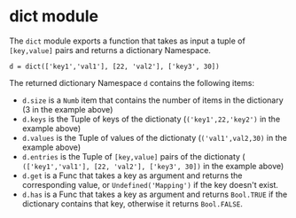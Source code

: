dict module
============================================================================

The `dict` module exports a function that takes as input a tuple of 
`[key,value]` pairs and returns a dictionary Namespace.

```
d = dict(['key1','val1'], [22, 'val2'], ['key3', 30])
```

The returned dictionary Namespace `d` contains the following items:

- `d.size` is a `Numb` item that contains the number of items in the dictionary
  (3 in the example above)
- `d.keys` is the Tuple of keys of the dictionaty (`('key1',22,'key2')` in 
  the example above)
- `d.values` is the Tuple of values of the dictionaty (`('val1',val2,30)` in 
  the example above)
- `d.entries` is the Tuple of `[key,value]` pairs of the dictionaty (
  `(['key1','val1'], [22, 'val2'], ['key3', 30])` in the example above)
- `d.get` is a Func that takes a key as argument and returns the 
  corresponding value, or `Undefined('Mapping')` if the key doesn't exist.
- `d.has` is a Func that takes a key as argument and returns `Bool.TRUE` if 
  the dictionary contains that key, otherwise it returns `Bool.FALSE`.
  

